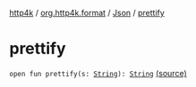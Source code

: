 [http4k](../../index.md) / [org.http4k.format](../index.md) / [Json](index.md) / [prettify](./prettify.md)

# prettify

`open fun prettify(s: `[`String`](https://kotlinlang.org/api/latest/jvm/stdlib/kotlin/-string/index.html)`): `[`String`](https://kotlinlang.org/api/latest/jvm/stdlib/kotlin/-string/index.html) [(source)](https://github.com/http4k/http4k/blob/master/http4k-core/src/main/kotlin/org/http4k/format/Json.kt#L45)